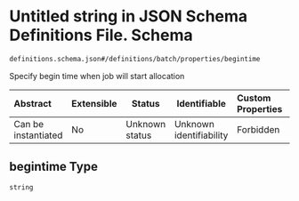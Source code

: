 # Untitled string in JSON Schema Definitions File.  Schema

```txt
definitions.schema.json#/definitions/batch/properties/begintime
```

Specify begin time when job will start allocation


| Abstract            | Extensible | Status         | Identifiable            | Custom Properties | Additional Properties | Access Restrictions | Defined In                                                                         |
| :------------------ | ---------- | -------------- | ----------------------- | :---------------- | --------------------- | ------------------- | ---------------------------------------------------------------------------------- |
| Can be instantiated | No         | Unknown status | Unknown identifiability | Forbidden         | Allowed               | none                | [definitions.schema.json\*](../out/definitions.schema.json "open original schema") |

## begintime Type

`string`
